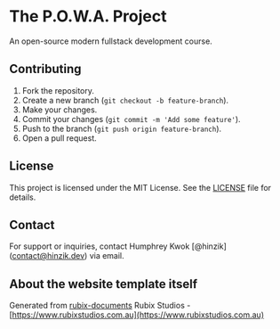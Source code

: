 # The P.O.W.A. Project

An open-source modern fullstack development course.

## Contributing

1. Fork the repository.
2. Create a new branch (`git checkout -b feature-branch`).
3. Make your changes.
4. Commit your changes (`git commit -m 'Add some feature'`).
5. Push to the branch (`git push origin feature-branch`).
6. Open a pull request.

## License

This project is licensed under the MIT License. See the [LICENSE](./LICENSE) file for details.

## Contact

For support or inquiries, contact Humphrey Kwok [@hinzik] (contact@hinzik.dev) via email.

## About the website template itself

Generated from [rubix-documents](https://github.com/rubixvi/rubix-documents)
Rubix Studios - [https://www.rubixstudios.com.au](https://www.rubixstudios.com.au)
